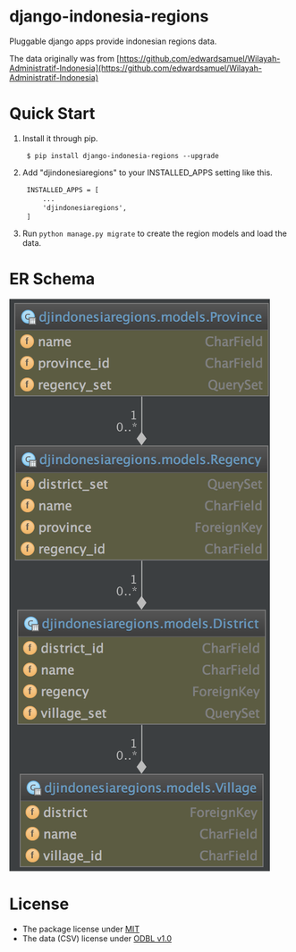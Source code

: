 # django-indonesia-regions

Pluggable django apps provide indonesian regions data. 

The data originally was from [https://github.com/edwardsamuel/Wilayah-Administratif-Indonesia](https://github.com/edwardsamuel/Wilayah-Administratif-Indonesia)

# Quick Start
1. Install it through pip.
        
        $ pip install django-indonesia-regions --upgrade
2. Add "djindonesiaregions" to your INSTALLED_APPS setting like this.

        INSTALLED_APPS = [
            ...
            'djindonesiaregions',
        ]
3. Run `python manage.py migrate` to create the region models and load the data.

# ER Schema

![ER Schema][erd]

[erd]: screenshots/erd.png

# License

- The package license under [MIT](http://opendatacommons.org/licenses/odbl/1-0/)
- The data (CSV) license under [ODBL v1.0](http://opendatacommons.org/licenses/odbl/1-0/)